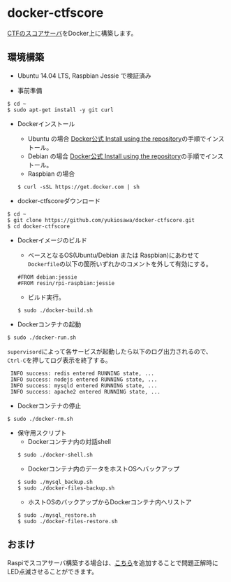 docker-ctfscore
===============
[CTFのスコアサーバ](https://github.com/yukiosawa/ctfscore)をDocker上に構築します。

## 環境構築
- Ubuntu 14.04 LTS, Raspbian Jessie で検証済み

- 事前準備
```
$ cd ~
$ sudo apt-get install -y git curl
```

- Dockerインストール
    - Ubuntu の場合
    [Docker公式 Install using the repository](https://docs.docker.com/engine/installation/linux/docker-ce/ubuntu/#install-using-the-repository)の手順でインストール。
    - Debian の場合
    [Docker公式 Install using the repository](https://docs.docker.com/engine/installation/linux/docker-ce/debian/#install-using-the-repository)の手順でインストール。
    - Raspbian の場合
    ```
    $ curl -sSL https://get.docker.com | sh
    ```

- docker-ctfscoreダウンロード
```
$ cd ~
$ git clone https://github.com/yukiosawa/docker-ctfscore.git
$ cd docker-ctfscore
```

- Dockerイメージのビルド
    - ベースとなるOS(Ubuntu/Debian または Raspbian)にあわせて`Dockerfile`の以下の箇所いずれかのコメントを外して有効にする。
    ```
    #FROM debian:jessie
    #FROM resin/rpi-raspbian:jessie
    ```
    - ビルド実行。
    ```
    $ sudo ./docker-build.sh
    ```

- Dockerコンテナの起動
```
$ sudo ./docker-run.sh
```
`supervisord`によって各サービスが起動したら以下のログ出力されるので、`Ctrl-C`を押してログ表示を終了する。
```
 INFO success: redis entered RUNNING state, ...
 INFO success: nodejs entered RUNNING state, ...
 INFO success: mysqld entered RUNNING state, ...
 INFO success: apache2 entered RUNNING state, ...
```

- Dockerコンテナの停止
```
$ sudo ./docker-rm.sh
```

- 保守用スクリプト
    - Dockerコンテナ内の対話shell
    ```
    $ sudo ./docker-shell.sh
    ```
    - Dockerコンテナ内のデータをホストOSへバックアップ
    ```
    $ sudo ./mysql_backup.sh
    $ sudo ./docker-files-backup.sh
    ```
    - ホストOSのバックアップからDockerコンテナ内へリストア
    ```
    $ sudo ./mysql_restore.sh
    $ sudo ./docker-files-restore.sh
    ```


## おまけ
Raspiでスコアサーバ構築する場合は、[こちら](https://github.com/yukiosawa/docker-ctfscore-raspi-addon)を追加することで問題正解時にLED点滅させることができます。
